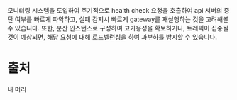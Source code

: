 모니터링 시스템을 도입하여 주기적으로 health check 요청을 호출하여 api 서버의 중단 여부를 빠르게 파악하고, 실패 감지시 빠르게 gateway를 재실행하는 것을 고려해볼 수 있습니다.
또한, 분산 인스턴스로 구성하여 고가용성을 확보하거나, 트레픽이 집중될 것이 예상되면, 해당 요청에 대해 로드벨런싱을 하여 과부하를 방지할 수 있습니다.

# 출처
내 머리